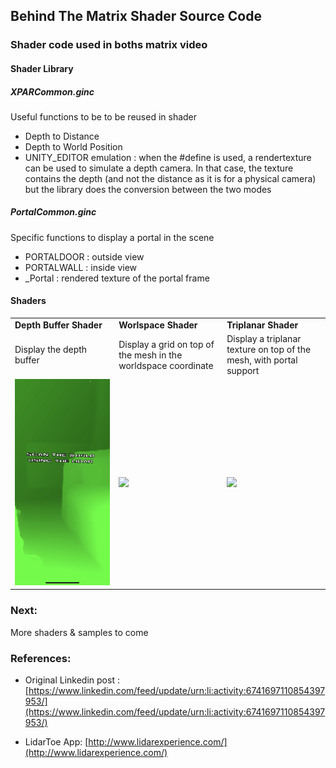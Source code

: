 ## Behind The Matrix  Shader Source Code

### Shader code used in boths matrix video
#### Shader Library
##### XPARCommon.ginc 
Useful functions to be to be reused in shader

* Depth to Distance 
* Depth to World Position 
* UNITY_EDITOR emulation : when the #define is used, a rendertexture can be used to simulate a depth camera. 
In that case, the texture contains the depth (and not the distance as it is for a physical camera) but the library does the conversion between the two modes
 
##### PortalCommon.ginc
Specific functions to display a portal in the scene

* PORTALDOOR : outside view
* PORTALWALL : inside view
* _Portal : rendered texture of the portal frame

#### Shaders

<table border="0" style="width:100%">
<tr>
<td >
<b>Depth Buffer Shader</b>
</td>
<td >
<b>Worlspace Shader</b>
</td>
<td >
<b>Triplanar Shader</b>
</td>
<tr>
<tr>
<td>
Display  the depth buffer
</td>
<td>
Display a grid on top of the mesh in the worldspace coordinate
</td>
<td>
Display a triplanar texture on top of the mesh, with portal support
</td>
</tr>

<td >
	<img src="DepthBuffer.png?raw=true" width="100%" height="auto" />
</td>
<td> 
	<img src="WorldSpace.png?raw=true" width="100%" height="auto" />
</td>
<td>
	<img src="TriPlanar.png?raw=true" width="100%" height="auto" />
</td>
</tr>
</table>

### Next:
More shaders & samples to come

### References:

* Original Linkedin post : [https://www.linkedin.com/feed/update/urn:li:activity:6741697110854397953/](https://www.linkedin.com/feed/update/urn:li:activity:6741697110854397953/)

* LidarToe App: [http://www.lidarexperience.com/](http://www.lidarexperience.com/)

